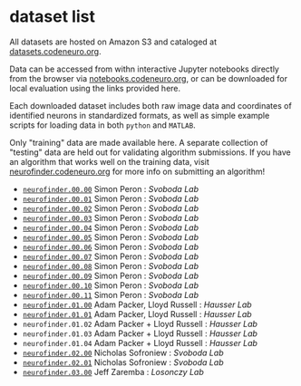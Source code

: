 # dataset list

All datasets are hosted on Amazon S3 and cataloged at [datasets.codeneuro.org](http://datasets.codeneuro.org).

Data can be accessed from withn interactive Jupyter notebooks directly from the browser via [notebooks.codeneuro.org](http://notebooks.codeneuro.org), or can be downloaded for local evaluation using the links provided here. 

Each downloaded dataset includes both raw image data and coordinates of identified neurons in standardized formats, as well as simple example scripts for loading data in both `python` and `MATLAB`.

Only "training" data are made available here. A separate collection of "testing" data are held out for validating algorithm submissions. If you have an algorithm that works well on the training data, visit [neurofinder.codeneuro.org](http://neurofinder.codeneuro.org/leaderboard/#submit) for more info on submitting an algorithm!

- [`neurofinder.00.00`](https://s3.amazonaws.com/neuro.datasets/challenges/neurofinder/neurofinder.00.00.zip) Simon Peron : *Svoboda Lab*
- [`neurofinder.00.01`](https://s3.amazonaws.com/neuro.datasets/challenges/neurofinder/neurofinder.00.01.zip) Simon Peron : *Svoboda Lab*
- [`neurofinder.00.02`](https://s3.amazonaws.com/neuro.datasets/challenges/neurofinder/neurofinder.00.02.zip) Simon Peron : *Svoboda Lab*
- [`neurofinder.00.03`](https://s3.amazonaws.com/neuro.datasets/challenges/neurofinder/neurofinder.00.03.zip) Simon Peron : *Svoboda Lab*
- [`neurofinder.00.04`](https://s3.amazonaws.com/neuro.datasets/challenges/neurofinder/neurofinder.00.04.zip) Simon Peron : *Svoboda Lab*
- [`neurofinder.00.05`](https://s3.amazonaws.com/neuro.datasets/challenges/neurofinder/neurofinder.00.05.zip) Simon Peron : *Svoboda Lab*
- [`neurofinder.00.06`](https://s3.amazonaws.com/neuro.datasets/challenges/neurofinder/neurofinder.00.06.zip) Simon Peron : *Svoboda Lab*
- [`neurofinder.00.07`](https://s3.amazonaws.com/neuro.datasets/challenges/neurofinder/neurofinder.00.07.zip) Simon Peron : *Svoboda Lab*
- [`neurofinder.00.08`](https://s3.amazonaws.com/neuro.datasets/challenges/neurofinder/neurofinder.00.08.zip) Simon Peron : *Svoboda Lab*
- [`neurofinder.00.09`](https://s3.amazonaws.com/neuro.datasets/challenges/neurofinder/neurofinder.00.09.zip) Simon Peron : *Svoboda Lab*
- [`neurofinder.00.10`](https://s3.amazonaws.com/neuro.datasets/challenges/neurofinder/neurofinder.00.10.zip) Simon Peron : *Svoboda Lab*
- [`neurofinder.00.11`](https://s3.amazonaws.com/neuro.datasets/challenges/neurofinder/neurofinder.00.11.zip) Simon Peron : *Svoboda Lab*
- [`neurofinder.01.00`](https://s3.amazonaws.com/neuro.datasets/challenges/neurofinder/neurofinder.01.00.zip) Adam Packer, Lloyd Russell : *Hausser Lab*
- [`neurofinder.01.01`](https://s3.amazonaws.com/neuro.datasets/challenges/neurofinder/neurofinder.01.01.zip) Adam Packer, Lloyd Russell : *Hausser Lab*
- `neurofinder.01.02` Adam Packer + Lloyd Russell : *Hausser Lab*
- `neurofinder.01.03` Adam Packer + Lloyd Russell : *Hausser Lab*
- `neurofinder.01.04` Adam Packer + Lloyd Russell : *Hausser Lab*
- [`neurofinder.02.00`](https://s3.amazonaws.com/neuro.datasets/challenges/neurofinder/neurofinder.02.00.zip) Nicholas Sofroniew : *Svoboda Lab*
- [`neurofinder.02.01`](https://s3.amazonaws.com/neuro.datasets/challenges/neurofinder/neurofinder.02.01.zip) Nicholas Sofroniew : *Svoboda Lab*
- [`neurofinder.03.00`](https://s3.amazonaws.com/neuro.datasets/challenges/neurofinder/neurofinder.03.00.zip) Jeff Zaremba : *Losonczy Lab*
